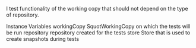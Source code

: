 I test functionality of the working copy that should not depend on the type of repository.

Instance Variables
	workingCopy 		SquotWorkingCopy on which the tests will be run
	repository 			repository created for the tests
	store 				Store that is used to create snapshots during tests